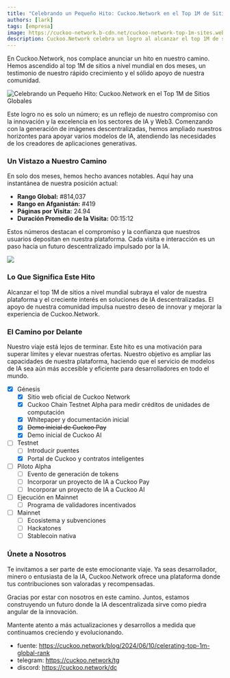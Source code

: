 ```yaml
---
title: "Celebrando un Pequeño Hito: Cuckoo.Network en el Top 1M de Sitios Globales"
authors: [lark]
tags: [empresa]
image: https://cuckoo-network.b-cdn.net/cuckoo-network-top-1m-sites.webp
description: Cuckoo.Network celebra un logro al alcanzar el top 1M de sitios a nivel mundial, mostrando su rápido crecimiento e impacto en el espacio de IA y Web3.
---
```


En Cuckoo.Network, nos complace anunciar un hito en nuestro camino. Hemos ascendido al top 1M de sitios a nivel mundial en dos meses, un testimonio de nuestro rápido crecimiento y el sólido apoyo de nuestra comunidad.

![Celebrando un Pequeño Hito: Cuckoo.Network en el Top 1M de Sitios Globales](https://cuckoo-network.b-cdn.net/cuckoo-network-top-1m-sites.webp "Celebrando un Pequeño Hito: Cuckoo.Network en el Top 1M de Sitios Globales")

Este logro no es solo un número; es un reflejo de nuestro compromiso con la innovación y la excelencia en los sectores de IA y Web3. Comenzando con la generación de imágenes descentralizadas, hemos ampliado nuestros horizontes para apoyar varios modelos de IA, atendiendo las necesidades de los creadores de aplicaciones generativas.

### Un Vistazo a Nuestro Camino

En solo dos meses, hemos hecho avances notables. Aquí hay una instantánea de nuestra posición actual:

- **Rango Global:** #814,037
- **Rango en Afganistán:** #419
- **Páginas por Visita:** 24.94
- **Duración Promedio de la Visita:** 00:15:12

Estos números destacan el compromiso y la confianza que nuestros usuarios depositan en nuestra plataforma. Cada visita e interacción es un paso hacia un futuro descentralizado impulsado por la IA.

[![](https://cuckoo-network.b-cdn.net/cuckoo-global-rank.webp)](https://www.similarweb.com/website/cuckoo.network/)

### Lo Que Significa Este Hito

Alcanzar el top 1M de sitios a nivel mundial subraya el valor de nuestra plataforma y el creciente interés en soluciones de IA descentralizadas. El apoyo de nuestra comunidad impulsa nuestro deseo de innovar y mejorar la experiencia de Cuckoo.Network.

### El Camino por Delante

Nuestro viaje está lejos de terminar. Este hito es una motivación para superar límites y elevar nuestras ofertas. Nuestro objetivo es ampliar las capacidades de nuestra plataforma, haciendo que el servicio de modelos de IA sea aún más accesible y eficiente para desarrolladores en todo el mundo.

- [x] Génesis
  - [x] Sitio web oficial de Cuckoo Network
  - [x] Cuckoo Chain Testnet Alpha para medir créditos de unidades de computación
  - [x] Whitepaper y documentación inicial
  - [x] ~~Demo inicial de Cuckoo Pay~~
  - [x] Demo inicial de Cuckoo AI
- [ ] Testnet
  - [ ] Introducir puentes
  - [x] Portal de Cuckoo y contratos inteligentes
- [ ] Piloto Alpha
  - [ ] Evento de generación de tokens
  - [ ] Incorporar un proyecto de IA a Cuckoo Pay
  - [ ] Incorporar un proyecto de IA a Cuckoo AI
- [ ] Ejecución en Mainnet
  - [ ] Programa de validadores incentivados
- [ ] Mainnet
  - [ ] Ecosistema y subvenciones
  - [ ] Hackatones
  - [ ] Stablecoin nativa

### Únete a Nosotros

Te invitamos a ser parte de este emocionante viaje. Ya seas desarrollador, minero o entusiasta de la IA, Cuckoo.Network ofrece una plataforma donde tus contribuciones son valoradas y recompensadas.

Gracias por estar con nosotros en este camino. Juntos, estamos construyendo un futuro donde la IA descentralizada sirve como piedra angular de la innovación.

Mantente atento a más actualizaciones y desarrollos a medida que continuamos creciendo y evolucionando.

- fuente: https://cuckoo.network/blog/2024/06/10/celerating-top-1m-global-rank
- telegram: https://cuckoo.network/tg
- discord: https://cuckoo.network/dc